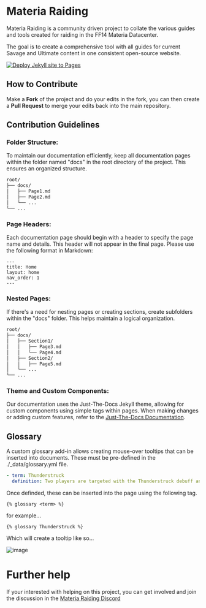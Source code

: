 # Materia Raiding

Materia Raiding is a community driven project to collate the various guides and tools created for raiding in the FF14 Materia Datacenter.

The goal is to create a comprehensive tool with all guides for current Savage and Ultimate content in one consistent open-source website.

[![Deploy Jekyll site to Pages](https://github.com/materiaraiding/materiaraiding/actions/workflows/pages.yml/badge.svg)](https://github.com/materiaraiding/materiaraiding/actions/workflows/pages.yml)

## How to Contribute
Make a **Fork** of the project and do your edits in the fork, you can then create a **Pull Request** to merge your edits back into the main repository.

## Contribution Guidelines

### Folder Structure:

To maintain our documentation efficiently, keep all documentation pages within the folder named "docs" in the root directory of the project. This ensures an organized structure.

```bash
root/
├── docs/
│   ├── Page1.md
│   ├── Page2.md
│   └── ...
└── ...
```

### Page Headers:

Each documentation page should begin with a header to specify the page name and details. This header will not appear in the final page. Please use the following format in Markdown:

```
---
title: Home
layout: home
nav_order: 1
---
```

### Nested Pages:

If there's a need for nesting pages or creating sections, create subfolders within the "docs" folder. This helps maintain a logical organization.

```bash
root/
├── docs/
│   ├── Section1/
│   │   ├── Page3.md
│   │   └── Page4.md
│   ├── Section2/
│   │   ├── Page5.md
│   └── ...
└── ...
```

### Theme and Custom Components:

Our documentation uses the Just-The-Docs Jekyll theme, allowing for custom components using simple tags within pages. When making changes or adding custom features, refer to the [Just-The-Docs Documentation](https://just-the-docs.github.io/just-the-docs/docs/ui-components).

## Glossary
A custom glossary add-in allows creating mouse-over tooltips that can be inserted into documents. These must be pre-defined in the ./_data/glossary.yml file.

```yml
- term: Thunderstruck
  definition: Two players are targeted with the Thunderstruck debuff and need to stay away from the party to avoid killing party members or giving them paralysis.
```

Once definded, these can be inserted into the page using the following tag.

```
{% glossary <term> %}
```
for example...
```
{% glossary Thunderstruck %}
```

Which will create a tooltip like so...

![image](https://github.com/The-Seat-of-Namazu/namazu.tools/assets/85346345/e52506ec-e6b8-4a9a-8fd8-c15bebbef5cc)

# Further help
If your interested with helping on this project, you can get involved and join the discussion in the [Materia Raiding Discord](https://discord.gg/EySn5dRj65)
